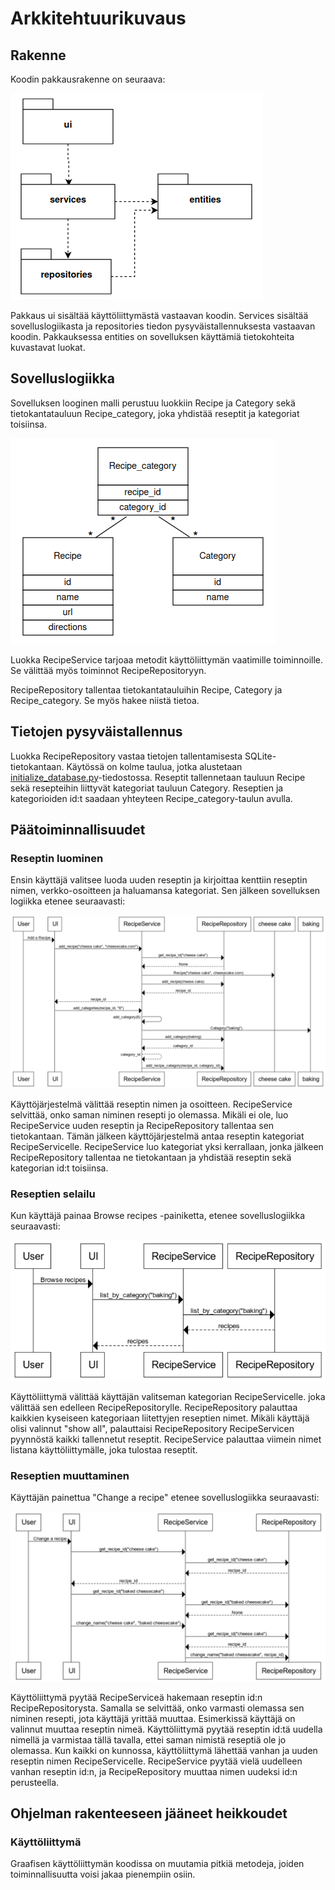 # Arkkitehtuurikuvaus

## Rakenne

Koodin pakkausrakenne on seuraava:

![arkkitehtuuri-pakkaus](./kuvat/arkkitehtuuri-pakkaus.png)

Pakkaus ui sisältää käyttöliittymästä vastaavan koodin.
Services sisältää sovelluslogiikasta ja repositories tiedon pysyväistallennuksesta vastaavan koodin.
Pakkauksessa entities on sovelluksen käyttämiä tietokohteita kuvastavat luokat.

## Sovelluslogiikka

Sovelluksen looginen malli perustuu luokkiin Recipe ja Category
sekä tietokantatauluun Recipe_category, joka yhdistää reseptit ja kategoriat toisiinsa.

![arkkitehtuuri](./kuvat/arkkitehtuuri.png)

Luokka RecipeService tarjoaa metodit käyttöliittymän vaatimille toiminnoille.
Se välittää myös toiminnot RecipeRepositoryyn.

RecipeRepository tallentaa tietokantatauluihin Recipe, Category ja Recipe_category.
Se myös hakee niistä tietoa.

## Tietojen pysyväistallennus

Luokka RecipeRepository vastaa tietojen tallentamisesta SQLite-tietokantaan.
Käytössä on kolme taulua,
jotka alustetaan [initialize_database.py](https://github.com/annehavunen/ot-harjoitustyo/blob/master/src/initialize_database.py)-tiedostossa.
Reseptit tallennetaan tauluun Recipe sekä resepteihin liittyvät kategoriat tauluun Category.
Reseptien ja kategorioiden id:t saadaan yhteyteen Recipe_category-taulun avulla.

## Päätoiminnallisuudet

### Reseptin luominen

Ensin käyttäjä valitsee luoda uuden reseptin ja kirjoittaa kenttiin reseptin nimen, verkko-osoitteen ja haluamansa kategoriat.
Sen jälkeen sovelluksen logiikka etenee seuraavasti:

![sekvenssi-reseptin-lisaaminen](./kuvat/sekvenssi-reseptin-lisaaminen.png)

Käyttöjärjestelmä välittää reseptin nimen ja osoitteen.
RecipeService selvittää, onko saman niminen resepti jo olemassa.
Mikäli ei ole, luo RecipeService uuden reseptin ja RecipeRepository tallentaa sen tietokantaan.
Tämän jälkeen käyttöjärjestelmä antaa reseptin kategoriat RecipeServicelle.
RecipeService luo kategoriat yksi kerrallaan, jonka jälkeen
RecipeRepository tallentaa ne tietokantaan
ja yhdistää reseptin sekä kategorian id:t toisiinsa.

### Reseptien selailu

Kun käyttäjä painaa Browse recipes -painiketta, etenee sovelluslogiikka seuraavasti:

![sekvenssi-reseptien-selailu](./kuvat/sekvenssi-reseptien-selailu.png)

Käyttöliittymä välittää käyttäjän valitseman kategorian RecipeServicelle.
joka välittää sen edelleen RecipeRepositorylle.
RecipeRepository palauttaa kaikkien kyseiseen kategoriaan liitettyjen reseptien nimet.
Mikäli käyttäjä olisi valinnut "show all", palauttaisi RecipeRepository RecipeServicen pyynnöstä kaikki tallennetut reseptit.
RecipeService palauttaa viimein nimet listana käyttöliittymälle, joka tulostaa reseptit.

### Reseptien muuttaminen

Käyttäjän painettua "Change a recipe" etenee sovelluslogiikka seuraavasti:

![sekvenssi-reseptin-muuttaminen](./kuvat/sekvenssi-reseptin-muuttaminen.png)

Käyttöliittymä pyytää RecipeServiceä hakemaan reseptin id:n RecipeRepositorysta.
Samalla se selvittää, onko varmasti olemassa sen niminen resepti, jota käyttäjä yrittää muuttaa.
Esimerkissä käyttäjä on valinnut muuttaa reseptin nimeä.
Käyttöliittymä pyytää reseptin id:tä uudella nimellä ja varmistaa tällä tavalla, ettei saman nimistä reseptiä ole jo olemassa.
Kun kaikki on kunnossa, käyttöliittymä lähettää vanhan ja uuden reseptin nimen RecipeServicelle.
RecipeService pyytää vielä uudelleen vanhan reseptin id:n,
ja RecipeRepository muuttaa nimen uudeksi id:n perusteella.

## Ohjelman rakenteeseen jääneet heikkoudet

### Käyttöliittymä

Graafisen käyttöliittymän koodissa on muutamia pitkiä metodeja, joiden toiminnallisuutta voisi jakaa pienempiin osiin.
